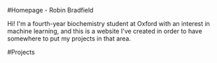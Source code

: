 #Homepage - Robin Bradfield

Hi! I'm a fourth-year biochemistry student at Oxford with an interest in machine learning, and this is a website I've created in order to have somewhere to put my projects in that area.

#Projects

